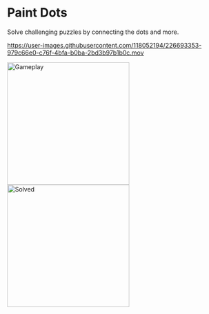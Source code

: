 # Paint Dots
  Solve challenging puzzles by connecting the dots and more.


https://user-images.githubusercontent.com/118052194/226693353-979c66e0-c76f-4bfa-b0ba-2bd3b97b1b0c.mov

<img width="283" alt="Gameplay" src="https://user-images.githubusercontent.com/118052194/226693401-427abf87-a1aa-42c9-8af5-fcd420101742.png">
<img width="283" alt="Solved" src="https://user-images.githubusercontent.com/118052194/226693413-3bd1ed10-a645-42fb-afcd-a89d54a59a39.png">
